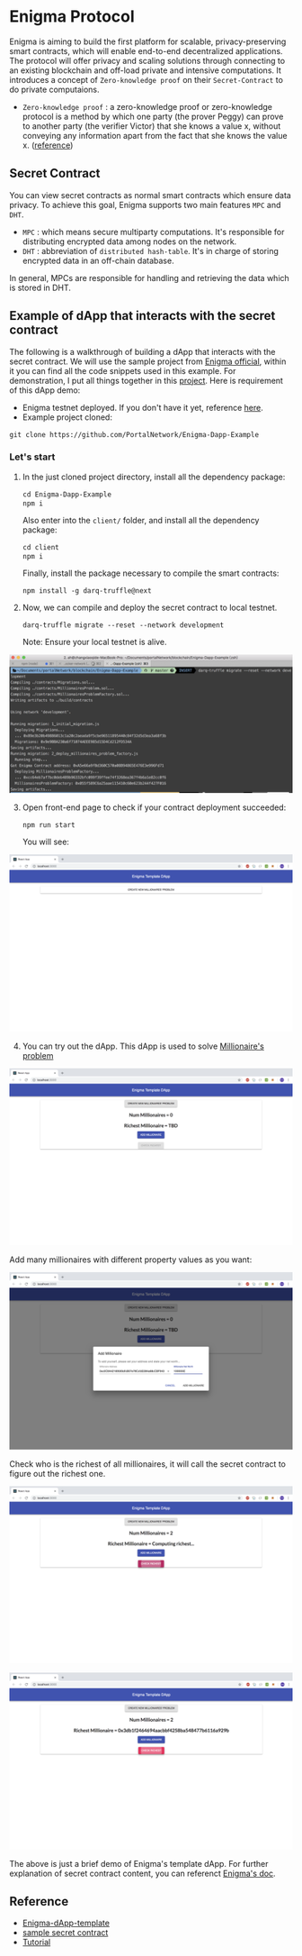 # Enigma Protocol

Enigma is aiming to build the first platform for scalable, privacy-preserving smart contracts, which will enable end-to-end decentralized applications. The protocol will offer privacy and scaling solutions through connecting to an existing blockchain and off-load private and intensive computations. It introduces a concept of `Zero-knowledge proof` on their `Secret-Contract` to do private computaions.

- `Zero-knowledge proof` :  a zero-knowledge proof or zero-knowledge protocol is a method by which one party (the prover Peggy) can prove to another party (the verifier Victor) that she knows a value x, without conveying any information apart from the fact that she knows the value x. ([reference](https://en.wikipedia.org/wiki/Zero-knowledge_proof))

## Secret Contract

You can view secret contracts as normal smart contracts which ensure data privacy. To achieve this goal, Enigma supports two main features `MPC` and `DHT`.

- `MPC` : which means secure multiparty computations. It's responsible for distributing encrypted data among nodes on the network.
- `DHT` : abbreviation of `distributed hash-table`. It's in charge of storing encrypted data in an off-chain database.  

In general, MPCs are responsible for handling and retrieving the data which is stored in DHT.

## Example of dApp that interacts with the secret contract

The following is a walkthrough of building a dApp that interacts with the secret contract. We will use the sample project from [Enigma official](https://github.com/enigmampc/enigma-template-dapp), within it you can find all the code snippets used in this example. For demonstration, I put all things together in this [project](https://github.com/PortalNetwork/Enigma-Dapp-Example). Here is requirement of this dApp demo:

- Enigma testnet deployed. If you don't have it yet, reference [here](./enigma-docker-network.md).
- Example project cloned: 
```
git clone https://github.com/PortalNetwork/Enigma-Dapp-Example
```

### Let's start

1. In the just cloned project directory, install all the dependency package:
    ```
    cd Enigma-Dapp-Example
    npm i
    ```
    Also enter into the `client/` folder, and install all the dependency package:
    ```
    cd client
    npm i
    ```

    Finally, install the package necessary to compile the smart contracts:
    ```
    npm install -g darq-truffle@next
    ```

2. Now, we can compile and deploy the secret contract to local testnet.
    ```
    darq-truffle migrate --reset --network development
    ```
    Note: Ensure your local testnet is alive.

![delpoy](../../assets/deploy.png)

3. Open front-end page to check if your contract deployment succeeded:
    ```
    npm run start
    ```
    You will see:

![index](../../assets/index.png)

4. You can try out the dApp. This dApp is used to solve [Millionaire's problem](https://en.wikipedia.org/wiki/Yao%27s_Millionaires%27_Problem)

![create](../../assets/create.png)

Add many millionaires with different property values as you want:

![add](../../assets/add.png)

Check who is the richest of all millionaires, it will call the secret contract to figure out the richest one.

![check](../../assets/check.png)

![result](../../assets/result.png)

The above is just a brief demo of Enigma's template dApp. For further explanation of secret contract content, you can referenct [Enigma's doc](https://enigma.co/protocol/SecretContracts.html).

## Reference
- [Enigma-dApp-template](https://github.com/enigmampc/enigma-template-dapp)
- [sample secret contract](https://enigma.co/protocol/SecretContracts.html)
- [Tutorial](https://blog.enigma.co/getting-started-with-the-enigma-protocol-a-complete-developers-guide-170b7dfa5c0f)